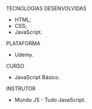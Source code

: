 TECNOLOGIAS DESENVOLVIDAS
- HTML;
- CSS;
- JavaScript.

PLATAFORMA
- Udemy.

CURSO
- JavaScript Básico.

INSTRUTOR
- Mundo JS - Tudo JavaScript.